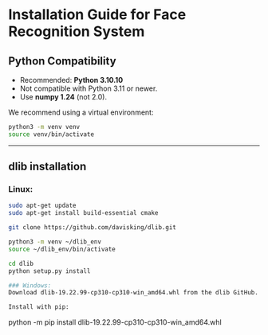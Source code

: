 # Installation Guide for Face Recognition System

## Python Compatibility
- Recommended: **Python 3.10.10**
- Not compatible with Python 3.11 or newer.
- Use **numpy 1.24** (not 2.0).

We recommend using a virtual environment:
```bash
python3 -m venv venv
source venv/bin/activate
```

---

## dlib installation
### Linux:
```bash
sudo apt-get update
sudo apt-get install build-essential cmake

git clone https://github.com/davisking/dlib.git

python3 -m venv ~/dlib_env
source ~/dlib_env/bin/activate

cd dlib
python setup.py install

### Windows:
Download dlib-19.22.99-cp310-cp310-win_amd64.whl from the dlib GitHub.

Install with pip:
```
python -m pip install dlib-19.22.99-cp310-cp310-win_amd64.whl
```
